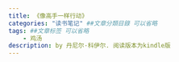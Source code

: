 ```yaml
---
title: 《像高手一样行动》 
categories: "读书笔记" ##文章分類目錄 可以省略
tags: ##文章标签 可以省略
    - 鸡汤
description: by 丹尼尔·科伊尔. 阅读版本为kindle版
---
```



